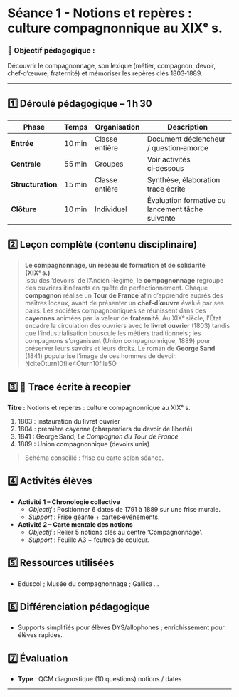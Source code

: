 # Séance 1 - Notions et repères : culture compagnonnique au XIXᵉ s.

### 🎯 Objectif pédagogique :

Découvrir le compagnonnage, son lexique (métier, compagnon, devoir, chef‑d’œuvre, fraternité) et mémoriser les repères clés 1803‑1889.

---

## **1️⃣ Déroulé pédagogique – 1 h 30**
| Phase | Temps | Organisation | Description |
|-------|-------|--------------|-------------|
| **Entrée** | 10 min | Classe entière | Document déclencheur / question‑amorce |
| **Centrale** | 55 min | Groupes | Voir activités ci‑dessous |
| **Structuration** | 15 min | Classe entière | Synthèse, élaboration trace écrite |
| **Clôture** | 10 min | Individuel | Évaluation formative ou lancement tâche suivante |

## **2️⃣ Leçon complète (contenu disciplinaire)**

> **Le compagnonnage, un réseau de formation et de solidarité (XIXᵉ s.)**  
> Issu des ‘devoirs’ de l’Ancien Régime, le **compagnonnage** regroupe des ouvriers itinérants en quête de perfectionnement. Chaque **compagnon** réalise un **Tour de France** afin d’apprendre auprès des maîtres locaux, avant de présenter un **chef‑d’œuvre** évalué par ses pairs. Les sociétés compagnonniques se réunissent dans des **cayennes** animées par la valeur de **fraternité**. Au XIXᵉ siècle, l’État encadre la circulation des ouvriers avec le **livret ouvrier** (1803) tandis que l’industrialisation bouscule les métiers traditionnels ; les compagnons s’organisent (Union compagnonnique, 1889) pour préserver leurs savoirs et leurs droits. Le roman de **George Sand** (1841) popularise l’image de ces hommes de devoir. citeturn10file4turn10file5

## **3️⃣ 📝 Trace écrite à recopier**

**Titre :** Notions et repères : culture compagnonnique au XIXᵉ s.

1. 1803 : instauration du livret ouvrier
2. 1804 : première cayenne (charpentiers du devoir de liberté)
3. 1841 : George Sand, *Le Compagnon du Tour de France*
4. 1889 : Union compagnonnique (devoirs unis)

> Schéma conseillé : frise ou carte selon séance.

## **4️⃣ Activités élèves**

- **Activité 1 – Chronologie collective**  
  - *Objectif* : Positionner 6 dates de 1791 à 1889 sur une frise murale.  
  - *Support* : Frise géante + cartes‑événements.  
- **Activité 2 – Carte mentale des notions**  
  - *Objectif* : Relier 5 notions clés au centre ‘Compagnonnage’.  
  - *Support* : Feuille A3 + feutres de couleur.  

## **5️⃣ Ressources utilisées**

- Eduscol ; Musée du compagnonnage ; Gallica …

## **6️⃣ Différenciation pédagogique**

- Supports simplifiés pour élèves DYS/allophones ; enrichissement pour élèves rapides.

## **7️⃣ Évaluation**

- **Type** : QCM diagnostique (10 questions) notions / dates

---
